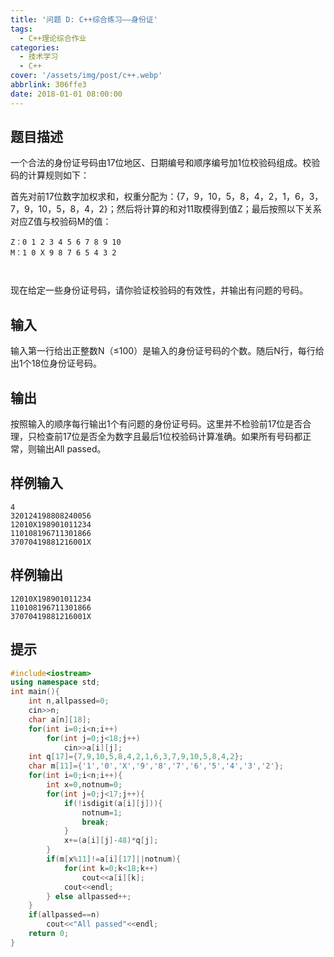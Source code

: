 ```yaml
---
title: '问题 D: C++综合练习——身份证'
tags:
  - C++理论综合作业
categories:
  - 技术学习
  - C++
cover: '/assets/img/post/c++.webp'
abbrlink: 306ffe3
date: 2018-01-01 08:00:00
---
```


## 题目描述

一个合法的身份证号码由17位地区、日期编号和顺序编号加1位校验码组成。校验码的计算规则如下：

首先对前17位数字加权求和，权重分配为：{7，9，10，5，8，4，2，1，6，3，7，9，10，5，8，4，2}；然后将计算的和对11取模得到值Z；最后按照以下关系对应Z值与校验码M的值：

```
Z：0 1 2 3 4 5 6 7 8 9 10 
M：1 0 X 9 8 7 6 5 4 3 2 

	
```

现在给定一些身份证号码，请你验证校验码的有效性，并输出有问题的号码。

## 输入

输入第一行给出正整数N（≤100）是输入的身份证号码的个数。随后N行，每行给出1个18位身份证号码。

## 输出

按照输入的顺序每行输出1个有问题的身份证号码。这里并不检验前17位是否合理，只检查前17位是否全为数字且最后1位校验码计算准确。如果所有号码都正常，则输出All passed。

## 样例输入

```
4
320124198808240056
12010X198901011234
110108196711301866
37070419881216001X
```

## 样例输出

```
12010X198901011234
110108196711301866
37070419881216001X
```

## 提示

```c++
#include<iostream>
using namespace std;
int main(){
	int n,allpassed=0;
	cin>>n;
	char a[n][18];
	for(int i=0;i<n;i++)
		for(int j=0;j<18;j++)
			cin>>a[i][j];
	int q[17]={7,9,10,5,8,4,2,1,6,3,7,9,10,5,8,4,2};
	char m[11]={'1','0','X','9','8','7','6','5','4','3','2'};
	for(int i=0;i<n;i++){
		int x=0,notnum=0;
		for(int j=0;j<17;j++){
			if(!isdigit(a[i][j])){
				notnum=1;
				break;
			}
			x+=(a[i][j]-48)*q[j];
		}
		if(m[x%11]!=a[i][17]||notnum){
			for(int k=0;k<18;k++)
				cout<<a[i][k];
			cout<<endl;
		} else allpassed++;
	}
	if(allpassed==n)
		cout<<"All passed"<<endl;
	return 0;
}

```

